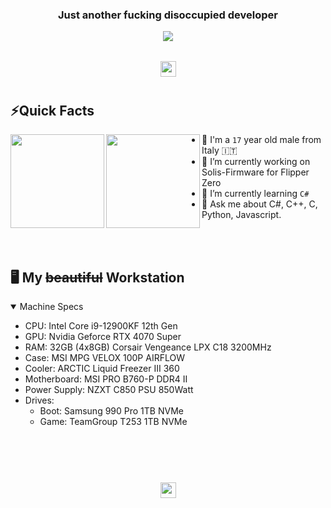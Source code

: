 <!--
Welcome to my readme source! Glad you made it here. This was a lot of "fun" to write haha. 
-->  

<h3 align="center">Just another fucking disoccupied developer</h3>
<div align="center">

  <a href="https://steamcommunity.com/id/L3RTON" target="_blank">
    <img src="https://img.shields.io/badge/Steam-171A21?style=for-the-badge&logo=steam&logoColor=white" style="margin-bottom: 5px;"/>
  </a>

</div>
  <br>
</div>  

<div align="center">  
  <img style="margin: 10px" src="https://cdn.discordapp.com/attachments/1085349080592560169/1097954019248451635/ezgif.com-gif-maker_1.gif" height="25" />  
</div>

## ⚡️Quick Facts


<div>
<img align="left" height="150vh" src="https://media.tenor.com/tNYus4tK5dEAAAAC/anime-computer.gif">
<img align="left" height="150vh" src="https://upload.wikimedia.org/wikipedia/commons/3/3d/1_120_transparent.png">
</div>

- 👨 I'm a `17` year old male from Italy 🇮🇹
- 🔭 I’m currently working on Solis-Firmware for Flipper Zero
- 🌱 I’m currently learning `C#`
- 💬 Ask me about C#, C++, C, Python, Javascript.

<br><br>

## 🖥️ My <s>beautiful</s> Workstation

<details open>
  <summary>Machine Specs</summary>

  - CPU: Intel Core i9-12900KF 12th Gen
  - GPU: Nvidia Geforce RTX 4070 Super
  - RAM: 32GB (4x8GB) Corsair Vengeance LPX C18 3200MHz
  - Case: MSI MPG VELOX 100P AIRFLOW
  - Cooler: ARCTIC Liquid Freezer III 360
  - Motherboard: MSI PRO B760-P DDR4 II
  - Power Supply: NZXT C850 PSU 850Watt
  - Drives:
    - Boot: Samsung 990 Pro 1TB NVMe
    - Game: TeamGroup T253 1TB NVMe

</details>

<br><br><br>

<div align="center">  
  <img style="margin: 10px" src="https://cdn.discordapp.com/attachments/1085349080592560169/1097954019248451635/ezgif.com-gif-maker_1.gif" height="25" />  
</div>
